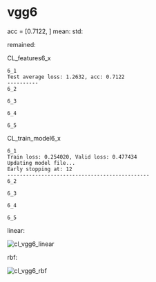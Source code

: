 # vgg6
acc = [0.7122, ] mean: std:

remained:

CL_features6_x
```
6_1
Test average loss: 1.2632, acc: 0.7122
----------
6_2

6_3

6_4

6_5

```

CL_train_model6_x
```
6_1
Train loss: 0.254020, Valid loss: 0.477434
Updating model file...
Early stopping at: 12
----------------------------------------------
6_2

6_3

6_4

6_5

```

linear:

![cl_vgg6_linear](cl_vgg6_linear.png)

rbf:

![cl_vgg6_rbf](cl_vgg6_rbf.png)
